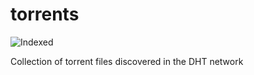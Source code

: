 torrents 
========
![Indexed](https://img.shields.io/badge/indexed-166659-blue)

Collection of torrent files discovered in the DHT network
